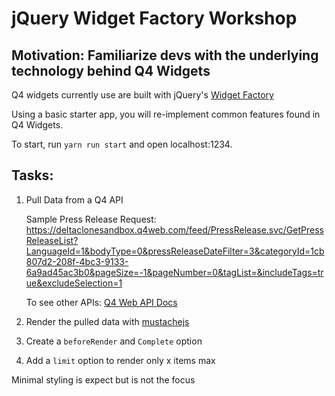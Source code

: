 # jQuery Widget Factory Workshop

## **Motivation:** Familiarize devs with the underlying technology behind Q4 Widgets

Q4 widgets currently use are built with jQuery's [Widget Factory](https://jqueryui.com/widget/)

Using a basic starter app, you will re-implement common features found in Q4 Widgets.

To start, run ``yarn run start`` and open localhost:1234.

## Tasks:
1. Pull Data from a Q4 API

    Sample Press Release Request: https://deltaclonesandbox.q4web.com/feed/PressRelease.svc/GetPressReleaseList?LanguageId=1&bodyType=0&pressReleaseDateFilter=3&categoryId=1cb807d2-208f-4bc3-9133-6a9ad45ac3b0&pageSize=-1&pageNumber=0&tagList=&includeTags=true&excludeSelection=1

    To see other APIs: [Q4 Web API Docs](http://documentation.q4websystems.com/home)


2. Render the pulled data with [mustachejs](https://github.com/janl/mustache.js/)
3. Create a `beforeRender` and `Complete` option
4. Add a `limit` option to render only x items max

Minimal styling is expect but is not the focus